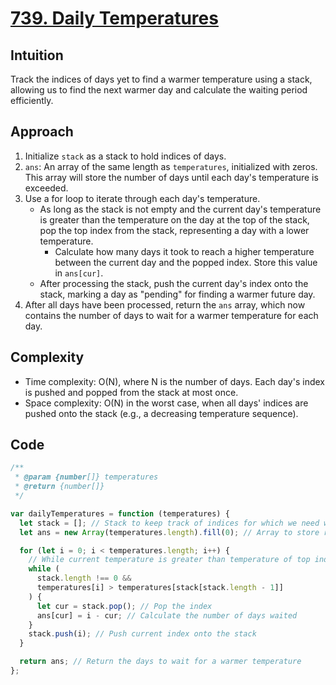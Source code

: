 # [739. Daily Temperatures](https://leetcode.com/problems/daily-temperatures/description/)

## Intuition

Track the indices of days yet to find a warmer temperature using a stack, allowing us to find the next warmer day and calculate the waiting period efficiently.

## Approach

1. Initialize `stack` as a stack to hold indices of days.
2. `ans`: An array of the same length as `temperatures`, initialized with zeros. This array will store the number of days until each day's temperature is exceeded.
3. Use a for loop to iterate through each day's temperature.
   - As long as the stack is not empty and the current day's temperature is greater than the temperature on the day at the top of the stack, pop the top index from the stack, representing a day with a lower temperature.
      - Calculate how many days it took to reach a higher temperature between the current day and the popped index. Store this value in `ans[cur]`.
   - After processing the stack, push the current day's index onto the stack, marking a day as "pending" for finding a warmer future day.
4. After all days have been processed, return the `ans` array, which now contains the number of days to wait for a warmer temperature for each day.

## Complexity

- Time complexity: O(N), where N is the number of days. Each day's index is pushed and popped from the stack at most once.
- Space complexity: O(N) in the worst case, when all days' indices are pushed onto the stack (e.g., a decreasing temperature sequence).

## Code

```javascript
/**
 * @param {number[]} temperatures
 * @return {number[]}
 */

var dailyTemperatures = function (temperatures) {
  let stack = []; // Stack to keep track of indices for which we need warmer temperature
  let ans = new Array(temperatures.length).fill(0); // Array to store results

  for (let i = 0; i < temperatures.length; i++) {
    // While current temperature is greater than temperature of top index in stack
    while (
      stack.length !== 0 &&
      temperatures[i] > temperatures[stack[stack.length - 1]]
    ) {
      let cur = stack.pop(); // Pop the index
      ans[cur] = i - cur; // Calculate the number of days waited
    }
    stack.push(i); // Push current index onto the stack
  }

  return ans; // Return the days to wait for a warmer temperature
};
```

